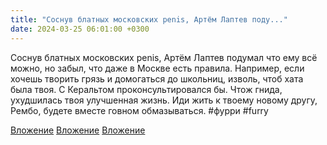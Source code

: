 ```yaml
---
title: "Соснув блатных московских penis, Артём Лаптев поду..."
date: 2024-03-25 06:01:00 +0300
---
```


Соснув блатных московских penis, Артём Лаптев подумал что ему всё можно, но забыл, что даже в Москве есть правила. Например, если хочешь творить грязь и домогаться до школьниц, изволь, чтоб хата была твоя. С Керальтом проконсультировался бы.
Чтож гнида, ухудшилась твоя улучшенная жизнь. Иди жить к твоему новому другу, Рембо, будете вместе говном обмазываться.
#фурри #furry


[Вложение](/assets/vk_photos/4/_Hg2YlMUyqg.jpg)
[Вложение](/assets/vk_photos/4/EYrH39FJiUk.jpg)
[Вложение](/assets/vk_photos/4/2mvSwhV7zns.jpg)
